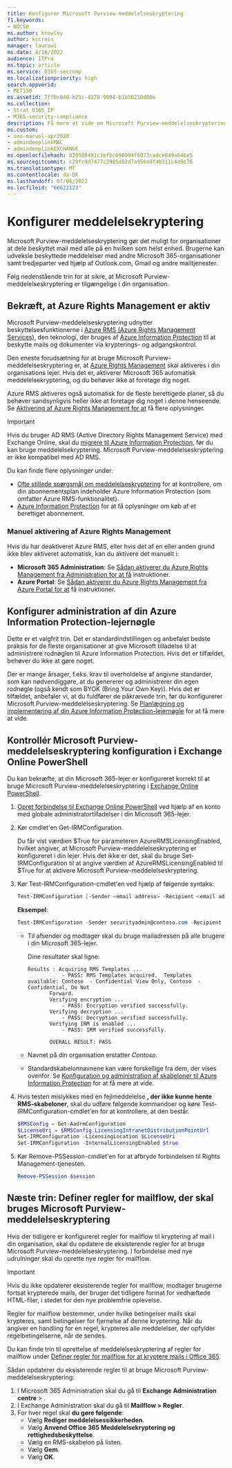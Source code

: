 ```yaml
---
title: Konfigurer Microsoft Purview-meddelelseskryptering
f1.keywords:
- NOCSH
ms.author: krowley
author: kccross
manager: laurawi
ms.date: 4/16/2022
audience: ITPro
ms.topic: article
ms.service: O365-seccomp
ms.localizationpriority: high
search.appverid:
- MET150
ms.assetid: 7ff0c040-b25c-4378-9904-b1b50210d00e
ms.collection:
- Strat_O365_IP
- M365-security-compliance
description: Få mere at vide om Microsoft Purview-meddelelseskryptering, der muliggør beskyttet mailkommunikation med personer i og uden for din organisation.
ms.custom:
- seo-marvel-apr2020
- admindeeplinkMAC
- admindeeplinkEXCHANGE
ms.openlocfilehash: 828588491c3efbc696994f6073ca4ce849a64be5
ms.sourcegitcommit: c29fc9d7477c3985d02d7a956a9f4b311c4d9c76
ms.translationtype: MT
ms.contentlocale: da-DK
ms.lasthandoff: 07/06/2022
ms.locfileid: "66622123"
---
```

# <a name="set-up-message-encryption"></a>Konfigurer meddelelsekryptering

Microsoft Purview-meddelelseskryptering gør det muligt for organisationer at dele beskyttet mail med alle på en hvilken som helst enhed. Brugerne kan udveksle beskyttede meddelelser med andre Microsoft 365-organisationer samt tredjeparter ved hjælp af Outlook.com, Gmail og andre mailtjenester.

Følg nedenstående trin for at sikre, at Microsoft Purview-meddelelseskryptering er tilgængelige i din organisation.

## <a name="verify-that-azure-rights-management-is-active"></a>Bekræft, at Azure Rights Management er aktiv

Microsoft Purview-meddelelseskryptering udnytter beskyttelsesfunktionerne i [Azure RMS (Azure Rights Management Services),](/azure/information-protection/what-is-information-protection) den teknologi, der bruges af [Azure Information Protection](/azure/information-protection/what-is-azure-rms) til at beskytte mails og dokumenter via krypterings- og adgangskontrol.

Den eneste forudsætning for at bruge Microsoft Purview-meddelelseskryptering er, at [Azure Rights Management](/azure/information-protection/what-is-azure-rms) skal aktiveres i din organisations lejer. Hvis det er, aktiverer Microsoft 365 automatisk meddelelsekryptering, og du behøver ikke at foretage dig noget.

Azure RMS aktiveres også automatisk for de fleste berettigede planer, så du behøver sandsynligvis heller ikke at foretage dig noget i denne henseende. Se [Aktivering af Azure Rights Management for at](/azure/information-protection/activate-service) få flere oplysninger.

> [!IMPORTANT]
> Hvis du bruger AD RMS (Active Directory Rights Management Service) med Exchange Online, skal du [migrere til Azure Information Protection](/azure/information-protection/migrate-from-ad-rms-to-azure-rms), før du kan bruge meddelelsekryptering. Microsoft Purview-meddelelseskryptering er ikke kompatibel med AD RMS.

Du kan finde flere oplysninger under:

- [Ofte stillede spørgsmål om meddelelseskryptering](ome-faq.yml) for at kontrollere, om din abonnementsplan indeholder Azure Information Protection (som omfatter Azure RMS-funktionalitet).
- [Azure Information Protection](https://azure.microsoft.com/services/information-protection/) for at få oplysninger om køb af et berettiget abonnement.

### <a name="manually-activating-azure-rights-management"></a>Manuel aktivering af Azure Rights Management

Hvis du har deaktiveret Azure RMS, eller hvis det af en eller anden grund ikke blev aktiveret automatisk, kan du aktivere det manuelt i:

- **Microsoft 365 Administration**: Se [Sådan aktiverer du Azure Rights Management fra Administration for at få](/azure/information-protection/activate-office365) instruktioner.
- **Azure Portal**: Se [Sådan aktiverer du Azure Rights Management fra Azure Portal for at](/azure/information-protection/activate-azure) få instruktioner.

## <a name="configure-management-of-your-azure-information-protection-tenant-key"></a>Konfigurer administration af din Azure Information Protection-lejernøgle

Dette er et valgfrit trin. Det er standardindstillingen og anbefalet bedste praksis for de fleste organisationer at give Microsoft tilladelse til at administrere rodnøglen til Azure Information Protection. Hvis det er tilfældet, behøver du ikke at gøre noget.

Der er mange årsager, f.eks. krav til overholdelse af angivne standarder, som kan nødvendiggøre, at du genererer og administrerer din egen rodnøgle (også kendt som BYOK (Bring Your Own Key)). Hvis det er tilfældet, anbefaler vi, at du fuldfører de påkrævede trin, før du konfigurerer Microsoft Purview-meddelelseskryptering. Se [Planlægning og implementering af din Azure Information Protection-lejernøgle](/information-protection/plan-design/plan-implement-tenant-key) for at få mere at vide.

## <a name="verify-microsoft-purview-message-encryption-configuration-in-exchange-online-powershell"></a>Kontrollér Microsoft Purview-meddelelseskryptering konfiguration i Exchange Online PowerShell

Du kan bekræfte, at din Microsoft 365-lejer er konfigureret korrekt til at bruge Microsoft Purview-meddelelseskryptering i [Exchange Online PowerShell](/powershell/exchange/exchange-online-powershell).

1. [Opret forbindelse til Exchange Online PowerShell](/powershell/exchange/connect-to-exchange-online-powershell) ved hjælp af en konto med globale administratortilladelser i din Microsoft 365-lejer.

2. Kør cmdlet'en Get-IRMConfiguration.

     Du får vist værdien $True for parameteren AzureRMSLicensingEnabled, hvilket angiver, at Microsoft Purview-meddelelseskryptering er konfigureret i din lejer. Hvis det ikke er det, skal du bruge Set-IRMConfiguration til at angive værdien af AzureRMSLicensingEnabled til $True for at aktivere Microsoft Purview-meddelelseskryptering.

3. Kør Test-IRMConfiguration-cmdlet'en ved hjælp af følgende syntaks:

   ```powershell
   Test-IRMConfiguration [-Sender <email address> -Recipient <email address>]
   ```

   **Eksempel**:

   ```powershell
   Test-IRMConfiguration -Sender securityadmin@contoso.com -Recipient securityadmin@contoso.com
   ```

   - Til afsender og modtager skal du bruge mailadressen på alle brugere i din Microsoft 365-lejer.

     Dine resultater skal ligne:

     ```console
     Results : Acquiring RMS Templates ...
                - PASS: RMS Templates acquired.  Templates available: Contoso  - Confidential View Only, Contoso  - Confidential, Do Not
            Forward.
            Verifying encryption ...
                - PASS: Encryption verified successfully.
            Verifying decryption ...
                - PASS: Decryption verified successfully.
            Verifying IRM is enabled ...
                - PASS: IRM verified successfully.

            OVERALL RESULT: PASS
     ```

   - Navnet på din organisation erstatter *Contoso*.

   - Standardskabelonnavnene kan være forskellige fra dem, der vises ovenfor. Se [Konfiguration og administration af skabeloner til Azure Information Protection](/azure/information-protection/configure-policy-templates) for at få mere at vide.

4. Hvis testen mislykkes med en fejlmeddelelse **, der ikke kunne hente RMS-skabeloner**, skal du udføre følgende kommandoer og køre Test-IRMConfiguration-cmdlet'en for at kontrollere, at den består.

   ```powershell
   $RMSConfig = Get-AadrmConfiguration
   $LicenseUri = $RMSConfig.LicensingIntranetDistributionPointUrl
   Set-IRMConfiguration -LicensingLocation $LicenseUri
   Set-IRMConfiguration -InternalLicensingEnabled $true
   ```
5. Kør Remove-PSSession-cmdlet'en for at afbryde forbindelsen til Rights Management-tjenesten.

     ```powershell
     Remove-PSSession $session
     ```

## <a name="next-steps-define-mail-flow-rules-to-use-microsoft-purview-message-encryption"></a>Næste trin: Definer regler for mailflow, der skal bruges Microsoft Purview-meddelelseskryptering

Hvis der tidligere er konfigureret regler for mailflow til kryptering af mail i din organisation, skal du opdatere de eksisterende regler for at bruge Microsoft Purview-meddelelseskryptering. I forbindelse med nye udrulninger skal du oprette nye regler for mailflow.

> [!IMPORTANT]
> Hvis du ikke opdaterer eksisterende regler for mailflow, modtager brugerne fortsat krypterede mails, der bruger det tidligere format for vedhæftede HTML-filer, i stedet for den nye problemfrie oplevelse.

Regler for mailflow bestemmer, under hvilke betingelser mails skal krypteres, samt betingelser for fjernelse af denne kryptering. Når du angiver en handling for en regel, krypteres alle meddelelser, der opfylder regelbetingelserne, når de sendes.

Du kan finde trin til oprettelse af meddelelseskryptering af regler for mailflow under [Definer regler for mailflow for at kryptere mails i Office 365](define-mail-flow-rules-to-encrypt-email.md).

Sådan opdaterer du eksisterende regler til at bruge Microsoft Purview-meddelelseskryptering:

1. I Microsoft 365 Administration skal du gå til **Exchange Administration centre** > .<a href="https://go.microsoft.com/fwlink/p/?linkid=2059104" target="_blank"></a>
2. I Exchange Administration skal du gå til **Mailflow > Regler**.
3. For hver regel skal **du gøre følgende**:
    - Vælg **Rediger meddelelsessikkerheden**.
    - Vælg **Anvend Office 365 Meddelelsekryptering og rettighedsbeskyttelse**.
    - Vælg en RMS-skabelon på listen.
    - Vælg **Gem**.
    - Vælg **OK**.
